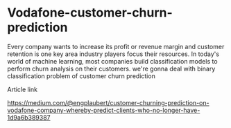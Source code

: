 # Vodafone-customer-churn-prediction
Every company wants to increase its profit or revenue margin and customer retention is one key area industry players focus their resources. In today's world of machine learning, most companies build classification models to perform churn analysis on their customers.  we're gonna deal with binary classification problem of customer churn prediction


Article link

https://medium.com/@engplaubert/customer-churning-prediction-on-vodafone-company-whereby-predict-clients-who-no-longer-have-1d9a6b389387